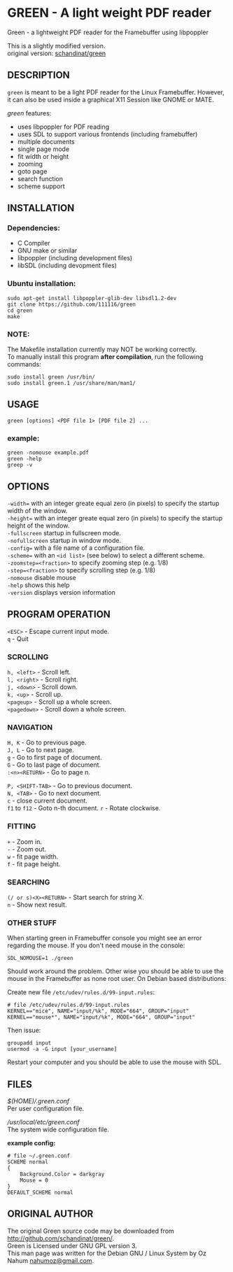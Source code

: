 GREEN - A light weight PDF reader
=======================================

Green - a lightweight PDF reader for the Framebuffer using libpoppler

This is a slightly modified version.  
original version: [schandinat/green](https://github.com/schandinat/green)


DESCRIPTION
-----------

`green` is meant to be a light PDF reader for the Linux Framebuffer. 
However, it can also be used inside a graphical X11 Session like GNOME or
MATE. 

*green* features:

 - uses libpoppler for PDF reading
 - uses SDL to support various frontends (including framebuffer)
 - multiple documents
 - single page mode
 - fit width or height
 - zooming
 - goto page
 - search function
 - scheme support
 
INSTALLATION
------------

### Dependencies:
- C Compiler
- GNU make or similar
- libpoppler (including development files)
- libSDL (including devopment files)


### Ubuntu installation:

    sudo apt-get install libpoppler-glib-dev libsdl1.2-dev
    git clone https://github.com/111116/green
    cd green
    make

### NOTE:  
The Makefile installation currently may NOT be working correctly.  
To manually install this program **after compilation**, run the following commands:

    sudo install green /usr/bin/
    sudo install green.1 /usr/share/man/man1/


USAGE
--------

    green [options] <PDF file 1> [PDF file 2] ...


### example:

    green -nomouse example.pdf
    green -help
    greep -v


OPTIONS
-------

`-width=` 
    with an integer greate equal zero (in pixels) to specify the startup width of the window.  
`-height=` 
    with an integer greate equal zero (in pixels) to specify the startup height of the window.  
`-fullscreen`
    startup in fullscreen mode.  
`-nofullscreen`
    startup in window mode.  
`-config=`
    with a file name of a configuration file.  
`-scheme=`
    with an `<id list>` (see below) to select a different scheme.  
`-zoomstep=<fraction>`
    to specify zooming step (e.g. 1/8)  
`-step=<fraction>`
    to specify scrolling step (e.g. 1/8)  
`-nomouse`
    disable mouse  
`-help`
    shows this help  
`-version`
    displays version information  
  

PROGRAM OPERATION
------------------
`<ESC>` - Escape current input mode.   
`q` - Quit

### SCROLLING
`h, <left>` - Scroll left.  
`l, <right>` - Scroll right.  
`j, <down>` - Scroll down.  
`k, <up>` - Scroll up.  
`<pageup>` - Scroll up a whole screen.  
`<pagedown>` - Scroll down a whole screen.  

### NAVIGATION
`H, K` - Go to previous page.  
`J, L` - Go to next page.  
`g` - Go to first page of document.  
`G` - Go to last page of document.  
`:<n><RETURN>` - Go to page n.  

`P, <SHIFT-TAB>` - Go to previous document.  
`N, <TAB>` - Go to next document.  
`c` - close current document.  
`f1` to `f12` - Goto n-th document.
`r` - Rotate clockwise.


### FITTING
`+` - Zoom in.  
`-` - Zoom out.  
`w` - fit page width.  
`f` - fit page height.  

### SEARCHING 
`(/ or s)<X><RETURN>` - Start search for string *X*.  
`n` - Show next result.

### OTHER STUFF
When starting green in Framebuffer console you might see an error regarding the mouse. 
If you don't need mouse in the console:

    SDL_NOMOUSE=1 ./green 

Should work around the problem. Other wise you should be able to use the mouse in the 
Framebuffer as none root user. 
On Debian based distributions:

Create new file `/etc/udev/rules.d/99-input.rules`:

    # file /etc/udev/rules.d/99-input.rules
    KERNEL=="mice", NAME="input/%k", MODE="664", GROUP="input"
    KERNEL=="mouse*", NAME="input/%k", MODE="664", GROUP="input"

Then issue:
    
    groupadd input
    usermod -a -G input [your_username]

Restart your computer and you should be able to use the mouse with SDL. 

FILES
-----
*$(HOME)/.green.conf*     
  Per user configuration file.  

*/usr/local/etc/green.conf*  
  The system wide configuration file.   
  
**example config:**  

    # file ~/.green.conf
    SCHEME normal
    {
    	Background.Color = darkgray
    	Mouse = 0
    }
    DEFAULT_SCHEME normal



ORIGINAL AUTHOR
------
The original Green source code may be downloaded from <http://github.com/schandinat/green/>.   
Green is Licensed under GNU GPL version 3.  
This man page was written for the Debian GNU / Linux System by Oz Nahum <nahumoz@gmail.com>.

